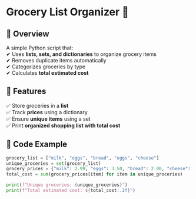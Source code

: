 # Grocery List Organizer 🛒  

## 📌 Overview  
A simple Python script that:  
✔ Uses **lists, sets, and dictionaries** to organize grocery items  
✔ Removes duplicate items automatically  
✔ Categorizes groceries by type  
✔ Calculates **total estimated cost**  

## 🔧 Features  
✅ Store groceries in a **list**  
✅ Track **prices** using a dictionary  
✅ Ensure **unique items** using a set  
✅ Print **organized shopping list with total cost**  

## 📜 Code Example  
```python
grocery_list = ["milk", "eggs", "bread", "eggs", "cheese"]
unique_groceries = set(grocery_list)
grocery_prices = {"milk": 2.99, "eggs": 3.50, "bread": 2.00, "cheese": 4.50}
total_cost = sum(grocery_prices[item] for item in unique_groceries)

print(f"Unique groceries: {unique_groceries}")
print(f"Total estimated cost: ${total_cost:.2f}")
